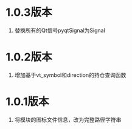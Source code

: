 # 1.0.3版本

1. 替换所有的Qt信号pyqtSignal为Signal

# 1.0.2版本

1. 增加基于vt_symbol和direction的持仓查询函数

# 1.0.1版本

1. 将模块的图标文件信息，改为完整路径字符串
